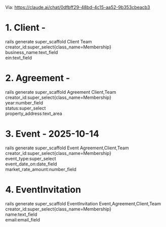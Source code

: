 
Via: https://claude.ai/chat/0dfbff29-48bd-4c15-aa52-9b353cbeacb3

# 1. Client - 
rails generate super_scaffold Client Team \
  creator_id:super_select{class_name=Membership} \
  business_name:text_field \
  ein:text_field

# 2. Agreement - 
rails generate super_scaffold Agreement Client,Team \
  creator_id:super_select{class_name=Membership} \
  year:number_field \
  status:super_select \
  property_address:text_area

# 3. Event - 2025-10-14
rails generate super_scaffold Event Agreement,Client,Team \
  creator_id:super_select{class_name=Membership} \
  event_type:super_select \
  event_date_on:date_field \
  market_rate_amount:number_field

# 4. EventInvitation
rails generate super_scaffold EventInvitation Event,Agreement,Client,Team \
  creator_id:super_select{class_name=Membership} \
  name:text_field \
  email:email_field

